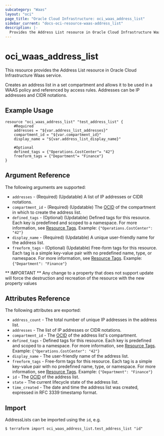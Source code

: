 ```yaml
---
subcategory: "Waas"
layout: "oci"
page_title: "Oracle Cloud Infrastructure: oci_waas_address_list"
sidebar_current: "docs-oci-resource-waas-address_list"
description: |-
  Provides the Address List resource in Oracle Cloud Infrastructure Waas service
---
```


# oci_waas_address_list
This resource provides the Address List resource in Oracle Cloud Infrastructure Waas service.

Creates an address list in a set compartment and allows it to be used in a WAAS policy and referenced by access rules. Addresses can be IP addresses and CIDR notations.

## Example Usage

```hcl
resource "oci_waas_address_list" "test_address_list" {
	#Required
	addresses = "${var.address_list_addresses}"
	compartment_id = "${var.compartment_id}"
	display_name = "${var.address_list_display_name}"

	#Optional
	defined_tags = {"Operations.CostCenter"= "42"}
	freeform_tags = {"Department"= "Finance"}
}
```

## Argument Reference

The following arguments are supported:

* `addresses` - (Required) (Updatable) A list of IP addresses or CIDR notations.
* `compartment_id` - (Required) (Updatable) The [OCID](https://docs.cloud.oracle.com/iaas/Content/General/Concepts/identifiers.htm) of the compartment in which to create the address list.
* `defined_tags` - (Optional) (Updatable) Defined tags for this resource. Each key is predefined and scoped to a namespace. For more information, see [Resource Tags](https://docs.cloud.oracle.com/iaas/Content/General/Concepts/resourcetags.htm).  Example: `{"Operations.CostCenter": "42"}` 
* `display_name` - (Required) (Updatable) A unique user-friendly name for the address list.
* `freeform_tags` - (Optional) (Updatable) Free-form tags for this resource. Each tag is a simple key-value pair with no predefined name, type, or namespace. For more information, see [Resource Tags](https://docs.cloud.oracle.com/iaas/Content/General/Concepts/resourcetags.htm).  Example: `{"Department": "Finance"}` 


** IMPORTANT **
Any change to a property that does not support update will force the destruction and recreation of the resource with the new property values

## Attributes Reference

The following attributes are exported:

* `address_count` - The total number of unique IP addresses in the address list.
* `addresses` - The list of IP addresses or CIDR notations.
* `compartment_id` - The [OCID](https://docs.cloud.oracle.com/iaas/Content/General/Concepts/identifiers.htm) of the address list's compartment.
* `defined_tags` - Defined tags for this resource. Each key is predefined and scoped to a namespace. For more information, see [Resource Tags](https://docs.cloud.oracle.com/iaas/Content/General/Concepts/resourcetags.htm).  Example: `{"Operations.CostCenter": "42"}` 
* `display_name` - The user-friendly name of the address list.
* `freeform_tags` - Free-form tags for this resource. Each tag is a simple key-value pair with no predefined name, type, or namespace. For more information, see [Resource Tags](https://docs.cloud.oracle.com/iaas/Content/General/Concepts/resourcetags.htm).  Example: `{"Department": "Finance"}` 
* `id` - The [OCID](https://docs.cloud.oracle.com/iaas/Content/General/Concepts/identifiers.htm) of the address list.
* `state` - The current lifecycle state of the address list.
* `time_created` - The date and time the address list was created, expressed in RFC 3339 timestamp format.

## Import

AddressLists can be imported using the `id`, e.g.

```
$ terraform import oci_waas_address_list.test_address_list "id"
```

